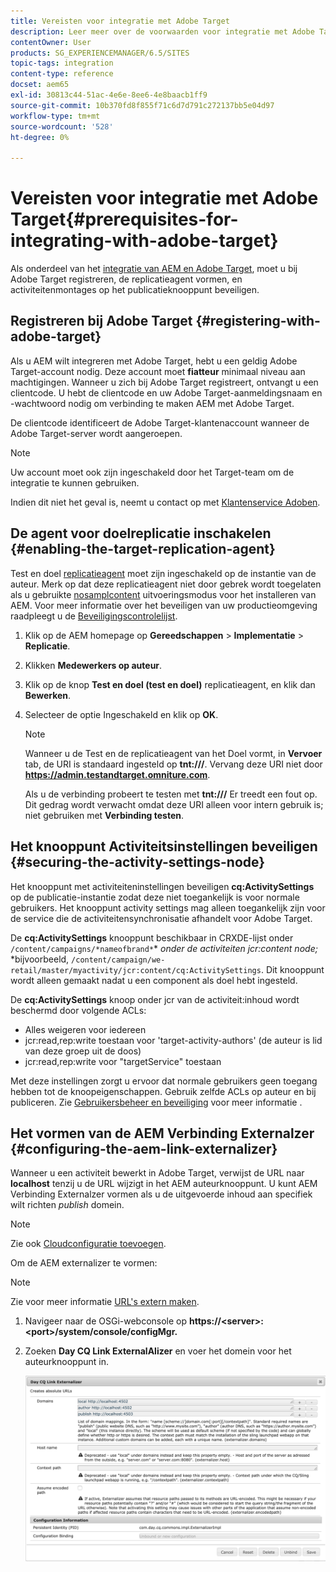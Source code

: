 ```yaml
---
title: Vereisten voor integratie met Adobe Target
description: Leer meer over de voorwaarden voor integratie met Adobe Target.
contentOwner: User
products: SG_EXPERIENCEMANAGER/6.5/SITES
topic-tags: integration
content-type: reference
docset: aem65
exl-id: 30813c44-51ac-4e6e-8ee6-4e8baacb1ff9
source-git-commit: 10b370fd8f855f71c6d7d791c272137bb5e04d97
workflow-type: tm+mt
source-wordcount: '528'
ht-degree: 0%

---
```


# Vereisten voor integratie met Adobe Target{#prerequisites-for-integrating-with-adobe-target}

Als onderdeel van het [integratie van AEM en Adobe Target](/help/sites-administering/target.md), moet u bij Adobe Target registreren, de replicatieagent vormen, en activiteitenmontages op het publicatieknooppunt beveiligen.

## Registreren bij Adobe Target {#registering-with-adobe-target}

Als u AEM wilt integreren met Adobe Target, hebt u een geldig Adobe Target-account nodig. Deze account moet **fiatteur** minimaal niveau aan machtigingen. Wanneer u zich bij Adobe Target registreert, ontvangt u een clientcode. U hebt de clientcode en uw Adobe Target-aanmeldingsnaam en -wachtwoord nodig om verbinding te maken AEM met Adobe Target.

De clientcode identificeert de Adobe Target-klantenaccount wanneer de Adobe Target-server wordt aangeroepen.

>[!NOTE]
>
>Uw account moet ook zijn ingeschakeld door het Target-team om de integratie te kunnen gebruiken.
>
>Indien dit niet het geval is, neemt u contact op met [Klantenservice Adoben](https://experienceleague.adobe.com/docs/target/using/cmp-resources-and-contact-information.html).

## De agent voor doelreplicatie inschakelen {#enabling-the-target-replication-agent}

Test en doel [replicatieagent](/help/sites-deploying/replication.md) moet zijn ingeschakeld op de instantie van de auteur. Merk op dat deze replicatieagent niet door gebrek wordt toegelaten als u gebruikte [nosamplcontent](/help/sites-deploying/configure-runmodes.md#using-samplecontent-and-nosamplecontent) uitvoeringsmodus voor het installeren van AEM. Voor meer informatie over het beveiligen van uw productieomgeving raadpleegt u de [Beveiligingscontrolelijst](/help/sites-administering/security-checklist.md).

1. Klik op de AEM homepage op **Gereedschappen** > **Implementatie** > **Replicatie**.
1. Klikken **Medewerkers op auteur**.
1. Klik op de knop **Test en doel (test en doel)** replicatieagent, en klik dan **Bewerken**.
1. Selecteer de optie Ingeschakeld en klik op **OK**.

   >[!NOTE]
   >
   >Wanneer u de Test en de replicatieagent van het Doel vormt, in **Vervoer** tab, de URI is standaard ingesteld op **tnt:///**. Vervang deze URI niet door **https://admin.testandtarget.omniture.com**.
   >
   >Als u de verbinding probeert te testen met **tnt:///** Er treedt een fout op. Dit gedrag wordt verwacht omdat deze URI alleen voor intern gebruik is; niet gebruiken met **Verbinding testen**.

## Het knooppunt Activiteitsinstellingen beveiligen {#securing-the-activity-settings-node}

Het knooppunt met activiteiteninstellingen beveiligen **cq:ActivitySettings** op de publicatie-instantie zodat deze niet toegankelijk is voor normale gebruikers. Het knooppunt activity settings mag alleen toegankelijk zijn voor de service die de activiteitensynchronisatie afhandelt voor Adobe Target.

De **cq:ActivitySettings** knooppunt beschikbaar in CRXDE-lijst onder `/content/campaigns/*nameofbrand*`* *onder de activiteiten jcr:content node;* *bijvoorbeeld, `/content/campaign/we-retail/master/myactivity/jcr:content/cq:ActivitySettings`. Dit knooppunt wordt alleen gemaakt nadat u een component als doel hebt ingesteld.

De **cq:ActivitySettings** knoop onder jcr van de activiteit:inhoud wordt beschermd door volgende ACLs:

* Alles weigeren voor iedereen
* jcr:read,rep:write toestaan voor &#39;target-activity-authors&#39; (de auteur is lid van deze groep uit de doos)
* jcr:read,rep:write voor &quot;targetService&quot; toestaan

Met deze instellingen zorgt u ervoor dat normale gebruikers geen toegang hebben tot de knoopeigenschappen. Gebruik zelfde ACLs op auteur en bij publiceren. Zie [Gebruikersbeheer en beveiliging](/help/sites-administering/security.md) voor meer informatie .

## Het vormen van de AEM Verbinding Externalzer {#configuring-the-aem-link-externalizer}

Wanneer u een activiteit bewerkt in Adobe Target, verwijst de URL naar **localhost** tenzij u de URL wijzigt in het AEM auteurknooppunt. U kunt AEM Verbinding Externalzer vormen als u de uitgevoerde inhoud aan specifiek wilt richten *publish* domein.

>[!NOTE]
>
>Zie ook [Cloudconfiguratie toevoegen](/help/sites-administering/experience-fragments-target.md#add-the-cloud-configuration).

Om de AEM externalizer te vormen:

>[!NOTE]
>
>Zie voor meer informatie [URL&#39;s extern maken](/help/sites-developing/externalizer.md).

1. Navigeer naar de OSGi-webconsole op **https://&lt;server>:&lt;port>/system/console/configMgr.**
1. Zoeken **Day CQ Link ExternalAlizer** en voer het domein voor het auteurknooppunt in.

   ![Day CQ Link ExternalAlizer](assets/aem-externalizer-01.png)
